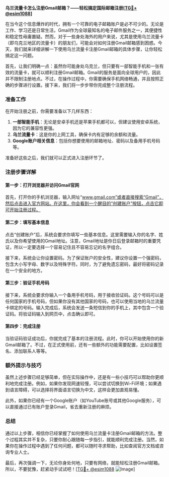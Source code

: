 **乌兰流量卡怎么注册Gmail邮箱？——轻松搞定国际邮箱注册[[TG💪+ @esim1088](https://t.me/s/esim1088)]**

在当今这个信息爆炸的时代，拥有一个可靠的电子邮箱账户是必不可少的。无论是工作、学习还是日常生活，Gmail作为全球最知名的电子邮件服务之一，其便捷性和稳定性毋庸置疑。然而，对于一些身处海外的用户来说，尤其是使用乌兰流量卡（即乌克兰地区的流量卡）的朋友们，可能会对如何注册Gmail邮箱感到困惑。今天，我们就来详细讲解一下使用乌兰流量卡注册Gmail邮箱的具体步骤，让你轻松搞定这一问题。

首先，让我们明确一点：虽然你可能身处乌克兰，但只要有一部智能手机和一张有效的流量卡，就可以顺利注册Gmail邮箱。Gmail的服务是面向全球用户的，因此并不限制注册地点。不过，在操作过程中，你需要确保手机网络畅通，并且按照正确的步骤进行设置。接下来，我们将一步步带你完成整个注册流程。

### 准备工作

在开始注册之前，你需要准备以下几样东西：

1. **一部智能手机**：无论是安卓手机还是苹果手机都可以，但建议使用安卓系统，因为它的兼容性更强。
2. **乌兰流量卡**：这是你的上网工具，确保卡内有足够的余额和流量。
3. **Google账户相关信息**：包括你想要使用的邮箱地址、密码以及备用手机号码等。

准备好这些之后，我们就可以正式进入注册环节了。

### 注册步骤详解

#### 第一步：打开浏览器并访问Gmail官网

首先，打开你的手机浏览器，输入网址“www.gmail.com”或者直接搜索“Gmail”，然后点击进入官方网站。在这里，你会看到一个醒目的“创建账户”按钮，点击它即可开始注册过程。

#### 第二步：填写基本信息

点击“创建账户”后，系统会要求你填写一些基本信息。这里需要输入你的名字、姓氏以及你希望使用的Gmail地址。注意，Gmail地址是你日后登录邮箱时的重要凭证，所以一定要选择一个容易记住且不容易忘记的名字组合。

接下来，系统会让你设置密码。为了保证账户的安全性，建议你设置一个强密码，包含大小写字母、数字以及特殊字符。同时，为了避免遗忘密码，最好将密码记录在一个安全的地方。

#### 第三步：验证手机号码

接下来，系统会要求你输入一个备用手机号码，用于接收验证码。这个号码可以是任何国家的手机号码，但如果你没有其他国家的号码，也可以使用当地的乌兰流量卡绑定的号码。输入完成后，系统会发送一条短信到你的手机上，其中包含一个验证码。将验证码输入到网页中，点击确认即可。

#### 第四步：完成注册

当验证码验证成功后，你就完成了基本的注册流程。此时，你可以开始使用你的新Gmail邮箱了。不过，在正式使用前，还有一些额外的功能需要配置，比如设置签名、添加联系人等等。

### 额外提示与技巧

虽然上述步骤已经足够简单，但在实际操作中，还是有一些小技巧可以帮助你更顺利地完成注册。例如，如果你发现网速较慢，可以尝试切换到Wi-Fi环境；如果遇到语言障碍，可以选择将界面语言切换为中文，这样会更加直观易懂。

此外，如果你已经有一个Google账户（如YouTube账号或其他Google服务），可以直接通过已有账户登录Gmail，省去重新注册的麻烦。

### 总结

通过以上步骤，相信你已经掌握了如何使用乌兰流量卡注册Gmail邮箱的方法。整个过程其实并不复杂，只要你耐心跟随每一步指引，就能顺利完成注册。当然，如果你在操作过程中遇到了任何问题，都可以随时寻求帮助，比如查阅官方文档或咨询专业人士。

最后，再次强调一下，无论你身处何地，只要有网络，就能轻松注册Gmail邮箱。所以，不要犹豫，赶紧动手试试吧！[[TG💪+ @esim1088](https://t.me/s/esim1088) ![Image](https://i.postimg.cc/4NQfJmqS/Snipaste-2025-05-13-00-14-12.png)]